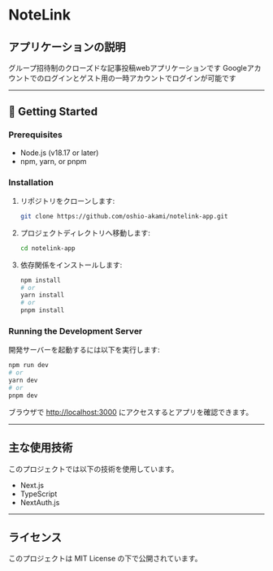 # NoteLink

## アプリケーションの説明

グループ招待制のクローズドな記事投稿webアプリケーションです
Googleアカウントでのログインとゲスト用の一時アカウントでログインが可能です

---

## 🚀 Getting Started

### Prerequisites

- Node.js (v18.17 or later)
- npm, yarn, or pnpm

### Installation

1. リポジトリをクローンします:
    ```bash
    git clone https://github.com/oshio-akami/notelink-app.git
    ```
2. プロジェクトディレクトリへ移動します:
    ```bash
    cd notelink-app
    ```
3. 依存関係をインストールします:
    ```bash
    npm install
    # or
    yarn install
    # or
    pnpm install
    ```

### Running the Development Server

開発サーバーを起動するには以下を実行します:

```bash
npm run dev
# or
yarn dev
# or
pnpm dev
```

ブラウザで [http://localhost:3000](http://localhost:3000) にアクセスするとアプリを確認できます。

---

## 主な使用技術

このプロジェクトでは以下の技術を使用しています。

- Next.js 
- TypeScript
- NextAuth.js

---

## ライセンス

このプロジェクトは MIT License の下で公開されています。

